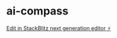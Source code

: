 # ai-compass

[Edit in StackBlitz next generation editor ⚡️](https://stackblitz.com/~/github.com/justDenzil/ai-compass)
